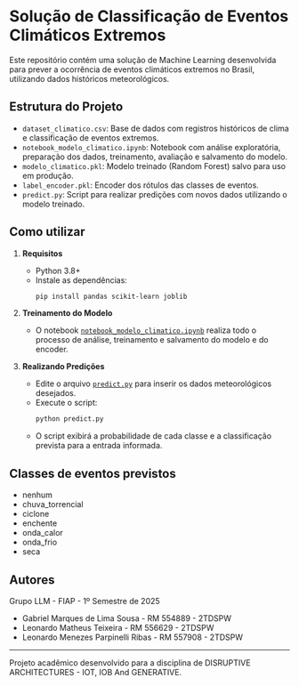 # Solução de Classificação de Eventos Climáticos Extremos

Este repositório contém uma solução de Machine Learning desenvolvida para prever a ocorrência de eventos climáticos extremos no Brasil, utilizando dados históricos meteorológicos.

## Estrutura do Projeto

- `dataset_climatico.csv`: Base de dados com registros históricos de clima e classificação de eventos extremos.
- `notebook_modelo_climatico.ipynb`: Notebook com análise exploratória, preparação dos dados, treinamento, avaliação e salvamento do modelo.
- `modelo_climatico.pkl`: Modelo treinado (Random Forest) salvo para uso em produção.
- `label_encoder.pkl`: Encoder dos rótulos das classes de eventos.
- `predict.py`: Script para realizar predições com novos dados utilizando o modelo treinado.

## Como utilizar

1. **Requisitos**
   - Python 3.8+
   - Instale as dependências:
     ```sh
     pip install pandas scikit-learn joblib
     ```

2. **Treinamento do Modelo**
   - O notebook [`notebook_modelo_climatico.ipynb`](notebook_modelo_climatico.ipynb) realiza todo o processo de análise, treinamento e salvamento do modelo e do encoder.

3. **Realizando Predições**
   - Edite o arquivo [`predict.py`](predict.py) para inserir os dados meteorológicos desejados.
   - Execute o script:
     ```sh
     python predict.py
     ```
   - O script exibirá a probabilidade de cada classe e a classificação prevista para a entrada informada.

## Classes de eventos previstos

- nenhum
- chuva_torrencial
- ciclone
- enchente
- onda_calor
- onda_frio
- seca

## Autores

Grupo LLM - FIAP - 1º Semestre de 2025  
- Gabriel Marques de Lima Sousa - RM 554889 - 2TDSPW
- Leonardo Matheus Teixeira - RM 556629 - 2TDSPW
- Leonardo Menezes Parpinelli Ribas - RM 557908 - 2TDSPW

---

Projeto acadêmico desenvolvido para a disciplina de DISRUPTIVE ARCHITECTURES - IOT, IOB And GENERATIVE.